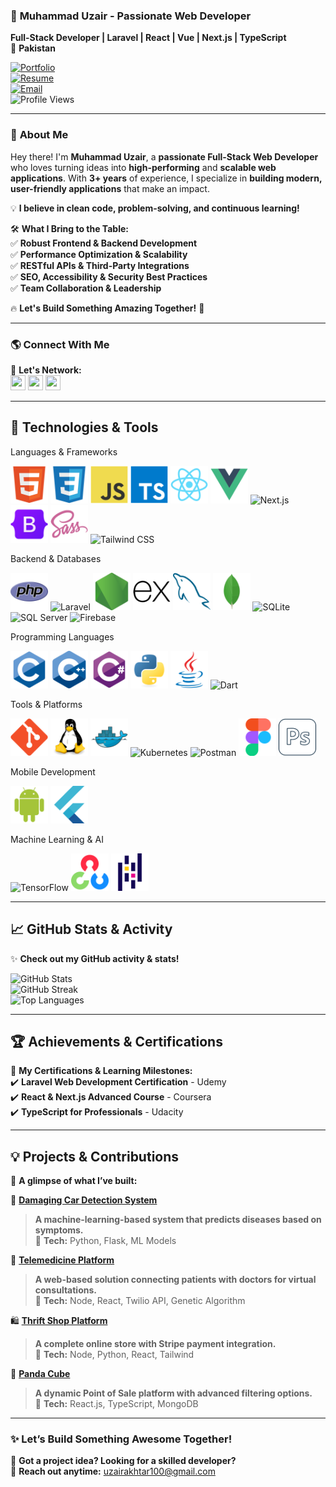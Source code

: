 ### 🚀 **Muhammad Uzair - Passionate Web Developer**  
**Full-Stack Developer | Laravel | React | Vue | Next.js | TypeScript**  
📍 **Pakistan**  

[![Portfolio](https://img.shields.io/badge/Portfolio-uzair-25-portfolio.vercel.app-blue?style=for-the-badge)](https://uzair25portfolio.vercel.app/)  
[![Resume](https://img.shields.io/badge/Resume-View-blue?style=for-the-badge)](https://drive.google.com/file/d/1DLNzvDeQ4iLAZ2k3eBVosI8zSupsY8FI/view?usp=sharing)  
[![Email](https://img.shields.io/badge/Email-uzairakhtar100%40gmail.com-red?style=for-the-badge)](mailto:uzairakhtar100@gmail.com)  
![Profile Views](https://komarev.com/ghpvc/?username=mruzairr&color=blue&style=flat-square)  

---

### 👋 **About Me**  
Hey there! I'm **Muhammad Uzair**, a **passionate Full-Stack Web Developer** who loves turning ideas into **high-performing** and **scalable web applications**. With **3+ years** of experience, I specialize in **building modern, user-friendly applications** that make an impact.  

💡 **I believe in clean code, problem-solving, and continuous learning!**  

🛠 **What I Bring to the Table:**  
✅ **Robust Frontend & Backend Development**  
✅ **Performance Optimization & Scalability**  
✅ **RESTful APIs & Third-Party Integrations**  
✅ **SEO, Accessibility & Security Best Practices**  
✅ **Team Collaboration & Leadership**  

🔥 **Let's Build Something Amazing Together!** 🚀  

---

### 🌎 **Connect With Me**  
💼 **Let's Network:**  
[<img src="https://raw.githubusercontent.com/rahuldkjain/github-profile-readme-generator/master/src/images/icons/Social/twitter.svg" width="24" height="24">](https://twitter.com/uzairch06667733)
[<img src="https://raw.githubusercontent.com/rahuldkjain/github-profile-readme-generator/master/src/images/icons/Social/linked-in-alt.svg" width="24" height="24">](https://linkedin.com/in/muhammad-uzair-772538250)
[<img src="https://raw.githubusercontent.com/rahuldkjain/github-profile-readme-generator/master/src/images/icons/Social/instagram.svg" width="24" height="24">](https://instagram.com/uzairakhtar100)

---

## 🚀 Technologies & Tools  
Languages & Frameworks
<p align="left"> <img src="https://raw.githubusercontent.com/devicons/devicon/master/icons/html5/html5-original.svg" alt="HTML5" width="60" height="60"/> <img src="https://raw.githubusercontent.com/devicons/devicon/master/icons/css3/css3-original.svg" alt="CSS3" width="60" height="60"/> <img src="https://raw.githubusercontent.com/devicons/devicon/master/icons/javascript/javascript-original.svg" alt="JavaScript" width="60" height="60"/> <img src="https://raw.githubusercontent.com/devicons/devicon/master/icons/typescript/typescript-original.svg" alt="TypeScript" width="60" height="60"/> <img src="https://raw.githubusercontent.com/devicons/devicon/master/icons/react/react-original.svg" alt="React" width="60" height="60"/> <img src="https://raw.githubusercontent.com/devicons/devicon/master/icons/vuejs/vuejs-original.svg" alt="Vue.js" width="60" height="60"/> <img src="https://cdn.worldvectorlogo.com/logos/nextjs-2.svg" alt="Next.js" width="60" height="60"/> <img src="https://raw.githubusercontent.com/devicons/devicon/master/icons/bootstrap/bootstrap-original.svg" alt="Bootstrap" width="60" height="60"/> <img src="https://raw.githubusercontent.com/devicons/devicon/master/icons/sass/sass-original.svg" alt="Sass" width="60" height="60"/> <img src="https://www.vectorlogo.zone/logos/tailwindcss/tailwindcss-icon.svg" alt="Tailwind CSS" width="60" height="60"/>
 </p>
Backend & Databases
<p align="left"> <img src="https://raw.githubusercontent.com/devicons/devicon/master/icons/php/php-original.svg" alt="PHP" width="60" height="60"/> <img src="https://upload.wikimedia.org/wikipedia/commons/9/9a/Laravel.svg" alt="Laravel" width="60" height="60"/>
 <img src="https://raw.githubusercontent.com/devicons/devicon/master/icons/nodejs/nodejs-original.svg" alt="Node.js" width="60" height="60"/> <img src="https://raw.githubusercontent.com/devicons/devicon/master/icons/express/express-original.svg" alt="Express.js" width="60" height="60"/> <img src="https://raw.githubusercontent.com/devicons/devicon/master/icons/mysql/mysql-original.svg" alt="MySQL" width="60" height="60"/> <img src="https://raw.githubusercontent.com/devicons/devicon/master/icons/mongodb/mongodb-original.svg" alt="MongoDB" width="60" height="60"/> <img src="https://www.vectorlogo.zone/logos/sqlite/sqlite-icon.svg" alt="SQLite" width="60" height="60"/> <img src="https://www.svgrepo.com/show/303229/microsoft-sql-server-logo.svg" alt="SQL Server" width="60" height="60"/> <img src="https://www.vectorlogo.zone/logos/firebase/firebase-icon.svg" alt="Firebase" width="60" height="60"/> </p>
Programming Languages
<p align="left"> <img src="https://raw.githubusercontent.com/devicons/devicon/master/icons/c/c-original.svg" alt="C" width="60" height="60"/> <img src="https://raw.githubusercontent.com/devicons/devicon/master/icons/cplusplus/cplusplus-original.svg" alt="C++" width="60" height="60"/> <img src="https://raw.githubusercontent.com/devicons/devicon/master/icons/csharp/csharp-original.svg" alt="C#" width="60" height="60"/> <img src="https://raw.githubusercontent.com/devicons/devicon/master/icons/python/python-original.svg" alt="Python" width="60" height="60"/> <img src="https://raw.githubusercontent.com/devicons/devicon/master/icons/java/java-original.svg" alt="Java" width="60" height="60"/> <img src="https://www.vectorlogo.zone/logos/dartlang/dartlang-icon.svg" alt="Dart" width="60" height="60"/> </p>
Tools & Platforms
<p align="left"> <img src="https://raw.githubusercontent.com/devicons/devicon/master/icons/git/git-original.svg" alt="Git" width="60" height="60"/> <img src="https://raw.githubusercontent.com/devicons/devicon/master/icons/linux/linux-original.svg" alt="Linux" width="60" height="60"/> <img src="https://raw.githubusercontent.com/devicons/devicon/master/icons/docker/docker-original.svg" alt="Docker" width="60" height="60"/> <img src="https://www.vectorlogo.zone/logos/kubernetes/kubernetes-icon.svg" alt="Kubernetes" width="60" height="60"/> <img src="https://www.vectorlogo.zone/logos/getpostman/getpostman-icon.svg" alt="Postman" width="60" height="60"/> <img src="https://raw.githubusercontent.com/devicons/devicon/master/icons/figma/figma-original.svg" alt="Figma" width="60" height="60"/> <img src="https://raw.githubusercontent.com/devicons/devicon/master/icons/photoshop/photoshop-line.svg" alt="Photoshop" width="60" height="60"/> </p>
Mobile Development
<p align="left"> <img src="https://raw.githubusercontent.com/devicons/devicon/master/icons/android/android-original.svg" alt="Android" width="60" height="60"/> <img src="https://raw.githubusercontent.com/devicons/devicon/master/icons/flutter/flutter-original.svg" alt="Flutter" width="60" height="60"/> </p>
Machine Learning & AI
<p align="left"> <img src="https://www.vectorlogo.zone/logos/tensorflow/tensorflow-icon.svg" alt="TensorFlow" width="60" height="60"/> <img src="https://raw.githubusercontent.com/devicons/devicon/master/icons/opencv/opencv-original.svg" alt="OpenCV" width="60" height="60"/> <img src="https://raw.githubusercontent.com/devicons/devicon/master/icons/pandas/pandas-original.svg" alt="Pandas" width="60" height="60"/> </p>

---

## 📈 **GitHub Stats & Activity**  
✨ **Check out my GitHub activity & stats!**  

![GitHub Stats](https://github-readme-stats.vercel.app/api?username=mruzairr&show_icons=true&theme=tokyonight)  
![GitHub Streak](https://github-readme-streak-stats.herokuapp.com/?user=mruzairr&theme=tokyonight)  
![Top Languages](https://github-readme-stats.vercel.app/api/top-langs/?username=mruzairr&layout=compact&theme=tokyonight)  

---

## 🏆 **Achievements & Certifications**  
📜 **My Certifications & Learning Milestones:**  
✔️ **Laravel Web Development Certification** - Udemy  
✔️ **React & Next.js Advanced Course** - Coursera  
✔️ **TypeScript for Professionals** - Udacity  

---

## 💡 **Projects & Contributions**  
🚀 **A glimpse of what I’ve built:**  

🏥 **[Damaging Car Detection System](https://github.com/MrUzairr/Damaging_Car_Detection_System_AI)**  
> **A machine-learning-based system that predicts diseases based on symptoms.**  
🔹 **Tech:** Python, Flask, ML Models  

📲 **[Telemedicine Platform](https://github.com/mruzairr/telemedicine)**  
> **A web-based solution connecting patients with doctors for virtual consultations.**  
🔹 **Tech:** Node, React, Twilio API, Genetic Algorithm  

🛍 **[Thrift Shop Platform](https://thrift-shop-app.netlify.app/)**  
> **A complete online store with Stripe payment integration.**  
🔹 **Tech:** Node, Python, React, Tailwind  

💼 **[Panda Cube](https://panda-cvxqf1mdo-mruzairrs-projects.vercel.app/)**  
> **A dynamic Point of Sale platform with advanced filtering options.**  
🔹 **Tech:** React.js, TypeScript, MongoDB  

---

### ✨ **Let’s Build Something Awesome Together!**  
🔹 **Got a project idea? Looking for a skilled developer?**  
📩 **Reach out anytime:** uzairakhtar100@gmail.com  
